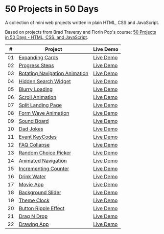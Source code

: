 # 50 Projects in 50 Days

A collection of mini web projects written in plain HTML, CSS and JavaScript.

Based on projects from Brad Traversy and Florin Pop's course: [50 Projects in 50 Days - HTML, CSS, and JavaScript](https://learning.oreilly.com/videos/50-projects-in/9781801079976/).

| # | Project | Live Demo |
| :-: | --------------------------------------------------------------------------------------------------------------------------- | --------------------------------------------------------------------------------- |
| 01 | [Expanding Cards](https://github.com/nietoperq/50-projects-in-50-days/tree/main/01%20Expanding%20Cards) | [Live Demo](https://codepen.io/nietoperq/full/GRBGrqV) |
| 02 | [Progress Steps](https://github.com/nietoperq/50-projects-in-50-days/tree/main/02%20Progress%20Steps) | [Live Demo](https://codepen.io/nietoperq/full/LYBrvmp) |
| 03 | [Rotating Navigation Animation](https://github.com/nietoperq/50-projects-in-50-days/tree/main/03%20Rotating%20Navigation) | [Live Demo](https://codepen.io/nietoperq/full/ExpegBB) |
| 04 | [Hidden Search Widget](https://github.com/nietoperq/50-projects-in-50-days/tree/main/04%20Hidden%20Search%20Widget) | [Live Demo](https://codepen.io/nietoperq/full/wvxYKNw) |
| 05 | [Blurry Loading](https://github.com/nietoperq/50-projects-in-50-days/tree/main/05%20Blurry%20Loading) | [Live Demo](https://codepen.io/nietoperq/full/LYBgdwr) |
| 06 | [Scroll Animation](https://github.com/nietoperq/50-projects-in-50-days/tree/main/06%20Scroll%20Animation) | [Live Demo](https://codepen.io/nietoperq/full/NWBEBqB) |
| 07 | [Split Landing Page](https://github.com/nietoperq/50-projects-in-50-days/tree/main/07%20Split%20Landing%20Page) | [Live Demo](https://codepen.io/nietoperq/full/PoBVNBz) |
| 08 | [Form Wave Animation](https://github.com/nietoperq/50-projects-in-50-days/tree/main/08%20Form%20Wave%20Animation) | [Live Demo](https://codepen.io/nietoperq/full/dyjrymM) |
| 09 | [Sound Board](https://github.com/nietoperq/50-projects-in-50-days/tree/main/09%20Sound%20Board) | [Live Demo](https://codepen.io/nietoperq/full/OJwqOGO) |
| 10 | [Dad Jokes](https://github.com/nietoperq/50-projects-in-50-days/tree/main/10%20Dad%20Jokes) | [Live Demo](https://codepen.io/nietoperq/full/eYjooZX) |
| 11 | [Event KeyCodes](https://github.com/nietoperq/50-projects-in-50-days/tree/main/11%20Event%20KeyCodes) | [Live Demo](https://codepen.io/nietoperq/full/oNMrbEj) |
| 12 | [FAQ Collapse](https://github.com/nietoperq/50-projects-in-50-days/tree/main/12%20FAQ%20Collapse) | [Live Demo](https://codepen.io/nietoperq/full/xxJvVxb) |
| 13 | [Random Choice Picker](https://github.com/nietoperq/50-projects-in-50-days/tree/main/13%20Random%20Choice%20Picker) | [Live Demo](https://codepen.io/nietoperq/full/gOjVdPb) |
| 14 | [Animated Navigation](https://github.com/nietoperq/50-projects-in-50-days/tree/main/14%20Animated%20Navigation) | [Live Demo](https://codepen.io/nietoperq/full/PodYXQq) |
| 15 | [Incrementing Counter](https://github.com/nietoperq/50-projects-in-50-days/tree/main/15%20Incrementing%20Counter) | [Live Demo](https://codepen.io/nietoperq/full/RwYwVPP) |
| 16 | [Drink Water](https://github.com/nietoperq/50-projects-in-50-days/tree/main/16%20Drink%20Water) | [Live Demo](https://codepen.io/nietoperq/full/YzOVgON) |
| 17 | [Movie App](https://github.com/nietoperq/50-projects-in-50-days/tree/main/17%20Movie%20App) | [Live Demo](https://codepen.io/nietoperq/full/zYyMoME) |
| 18 | [Background Slider](https://github.com/nietoperq/50-projects-in-50-days/tree/main/18%20Background%20Slider) | [Live Demo](https://codepen.io/nietoperq/full/PoXxgYb) |
| 19 | [Theme Clock](https://github.com/nietoperq/50-projects-in-50-days/tree/main/19%20Theme%20Clock) | [Live Demo](https://codepen.io/nietoperq/full/dywwNOQ) |
| 20 | [Button Ripple Effect](https://github.com/nietoperq/50-projects-in-50-days/tree/main/20%20Button%20Ripple%20Effect) | [Live Demo](https://codepen.io/nietoperq/full/qBLgweB) |
| 21 | [Drag N Drop](https://github.com/nietoperq/50-projects-in-50-days/tree/main/21%20Drag%20N%20Drop) | [Live Demo](https://codepen.io/nietoperq/full/poqYdOy) |
| 22 | [Drawing App](https://github.com/nietoperq/50-projects-in-50-days/tree/main/22%20Drawing%20App) | [Live Demo](https://codepen.io/nietoperq/full/vYvMbWG) |